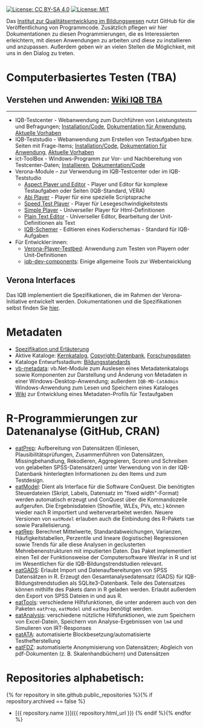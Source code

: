 [![License: CC BY-SA 4.0](https://img.shields.io/badge/License-CC%20BY--SA%204.0-lightgrey.svg)](https://creativecommons.org/licenses/by-sa/4.0/) [![License: MIT](https://img.shields.io/badge/License-MIT-yellow.svg?style=flat-square)](https://opensource.org/licenses/MIT)

Das [Institut zur Qualitätsentwicklung im Bildungswesen](https://www.iqb.hu-berlin.de) nutzt GitHub für die Veröffentlichung von Programmcode. Zusätzlich pflegen wir hier Dokumentationen zu diesen Programmierungen, die es Interessierten erleichtern, mit diesen Anwendungen zu arbeiten und diese zu installieren und anzupassen. Außerdem geben wir an vielen Stellen die Möglichkeit, mit uns in den Dialog zu treten. 

# Computerbasiertes Testen (TBA)
## Verstehen und Anwenden: [Wiki IQB TBA](https://github.com/iqb-berlin/iqb-berlin.github.io/wiki)

<hr/>

* IQB-Testcenter - Webanwendung zum Durchführen von Leistungstests und Befragungen; [Installation/Code](https://github.com/iqb-berlin/testcenter#readme), [Dokumentation für Anwendung](https://github.com/iqb-berlin/iqb-berlin.github.io/wiki/2-Testcenter), [Aktuelle Vorhaben](https://github.com/iqb-berlin/testcenter/issues)
* IQB-Teststudio - Webanwendung zum Erstellen von Testaufgaben bzw. Seiten mit Frage-Items; [Installation/Code](https://github.com/iqb-berlin/studio#readme), [Dokumentation für Anwendung](https://github.com/iqb-berlin/iqb-berlin.github.io/wiki/3-Studio), [Aktuelle Vorhaben](https://github.com/iqb-berlin/studio/issues)
* ict-ToolBox - Windows-Programm zur Vor- und Nachbereitung von Testcenter-Daten; [Installieren](https://www.iqb.hu-berlin.de/institut/ab/it/itc-ToolBox), [Dokumentation/Code](https://github.com/iqb-berlin/itc-toolbox#readme)
* Verona-Module – zur Verwendung im IQB-Testcenter oder im IQB-Teststudio
  * [Aspect Player und Editor](https://github.com/iqb-berlin/verona-modules-aspect/releases) - Player und Editor für komplexe Testaufgaben oder Seiten (IQB-Standard, VERA)
  * [Abi Player](https://github.com/iqb-berlin/verona-player-abi/releases) - Player für eine spezielle Scriptsprache
  * [Speed Test Player](https://github.com/iqb-berlin/verona-player-speedtest/releases) - Player für Lesegeschwindigkeitstests
  * [Simple Player](https://github.com/iqb-berlin/verona-player-simple/releases/latest) - Universeller Player für Html-Definitionen
  * [Plain Text Editor](https://github.com/iqb-berlin/verona-editor-plaintext/releases/latest) - Universeller Editor, Bearbeitung der Unit-Definitionen als Text
  * [IQB-Schemer](https://github.com/iqb-berlin/schemer-autocoder/releases/latest) - Editieren eines Kodierschemas - Standard für IQB-Aufgaben
* Für Entwickler:innen:
  * [Verona-Player-Testbed](https://github.com/iqb-berlin/verona-player-testbed#readme): Anwendung zum Testen von Playern oder Unit-Definitionen
  * [iqb-dev-components](https://github.com/iqb-berlin/iqb-dev-components#readme): Einige allgemeine Tools zur Webentwicklung

## Verona Interfaces
Das IQB implementiert die Spezifikationen, die im Rahmen der Verona-Initiative entwickelt werden. Dokumentationen und die Spezifikationen selbst finden Sie [hier](https://verona-interfaces.github.io/).
 
# <a name="metadata"></a>Metadaten
* [Spezifikation und Erläuterung](https://github.com/iqb-berlin/mdc-schemadefinition)
* Aktive Kataloge: [Kernkatalog](https://github.com/iqb-berlin/mdc-core), [Copyright-Datenbank](https://github.com/iqb-berlin/mdc-copyright), [Forschungsdaten](https://github.com/iqb-berlin/mdc-researchdata)
* Kataloge Entwurfsstadium: [Bildungsstandards](https://github.com/iqb-berlin/mdc-educational-standards)
* [vb-metadata](https://github.com/iqb-berlin/vb-metadata): vb.Net-Module zum Auslesen eines Metadatenkatalogs sowie Komponenten zur Darstellung und Änderung von Metadaten in einer Windows-Desktop-Anwendung; außerdem `IQB-MD-CatAdmin` Windows-Anwendung zum Lesen und Speichern eines Kataloges
* [Wiki](https://github.com/iqb-berlin/mdc-testunits/wiki) zur Entwicklung eines Metadaten-Profils für Testaufgaben

# <a name="rcode"></a> R-Programmierungen zur Datenanalyse (GitHub, CRAN) 
* [eatPrep](https://github.com/sachseka/eatPrep): Aufbereitung von Datensätzen (Einlesen, Plausibilitätsprüfungen, Zusammenführen von Datensätzen, Missingbehandlung, Rekodieren, Aggregieren, Scoren und Schreiben von gelabelten SPSS-Datensätzen) unter Verwendung von in der IQB-Datenbank hinterlegten Informationen zu den Items und zum Testdesign.
* [eatModel](https://github.com/weirichs/eatModel): Dient als Interface für die Software ConQuest. Die benötigten Steuerdateien (Skript, Labels, Datensatz im "fixed width"-Format) werden automatisch erzeugt und ConQuest über die Kommandozeile aufgerufen. Die Ergebnisdateien (Showfile, WLEs, PVs, etc.) können wieder nach R importiert und weiterverarbeitet werden. Neuere Versionen von `eatModel` erlauben auch die Einbindung des R-Pakets `tam` sowie Parallelisierung.
* [eatRep](https://cran.r-project.org/web/packages/eatRep/index.html): Berechnet Mittelwerte, Standardabweichungen, Varianzen, Häufigkeitstabellen, Perzentile und lineare (logistische) Regressionen sowie Trends für alle diese Analysen in geclusterten Mehrebenenstrukturen mit imputierten Daten. Das Paket implementiert einen Teil der Funktionsweise der Computersoftware WesVar in R und ist im Wesentlichen für die IQB-Bildungstrendstudien relevant.
* [eatGADS](https://cran.r-project.org/web/packages/eatGADS/index.html): Erlaubt Import und Datenaufbereitungen von SPSS Datensätzen in R. Erzeugt den Gesamtanalysedatensatz (GADS) für IQB-Bildungstrendstudien als SQLite3-Datenbank. Teile des Datensatzes können mithilfe des Pakets dann in R geladen werden. Erlaubt außerdem den Export von SPSS Dateien in und aus R.
* [eatTools](https://cran.r-project.org/web/packages/eatTools/index.html): verschiedene Hilfsfunktionen, die unter anderem auch von den Paketen `eatPrep`, `eatModel` und `eatRep` benötigt werden.
* [eatAnalysis](https://github.com/beckerbenj/eatAnalysis): verschiedene nützliche Hilfsfunktionen, wie zum Speichern von Excel-Datein, Speichern von Analyse-Ergebnissen von `lm4` und Simulieren von IRT-Responses
* [eatATA](https://cran.r-project.org/web/packages/eatATA/index.html): automatisierte Blockbesetzung/automatisierte Testhefterstellung
* [eatFDZ](https://github.com/beckerbenj/eatFDZ): automatisierte Anonymisierung von Datensätzen; Abgleich von pdf-Dokumenten (z. B. Skalenhandbüchern) und Datensätzen


# Repositories alphabetisch:
{% for repository in site.github.public_repositories %}{% if repository.archived == false %}
* [{{ repository.name }}]({{ repository.html_url }}) {% endif %}{% endfor %}

